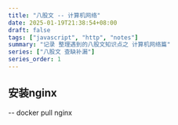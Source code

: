 ```yaml
---
title: "八股文 -- 计算机网络"
date: 2025-01-19T21:38:54+08:00
draft: false
tags: ["javascript", "http", "notes"]
summary: "记录 整理遇到的八股文知识点之 计算机网络篇"
series: ["八股文 查缺补漏"]
series_order: 1
---
```


## 安装nginx

-- docker pull nginx

